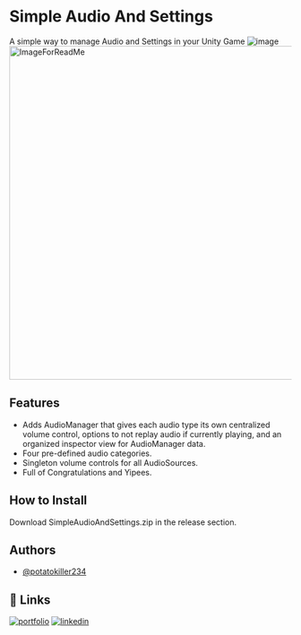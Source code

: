 
# Simple Audio And Settings
A simple way to manage Audio and Settings in your Unity Game
![image](https://github.com/potatokiller234/SimpleAudioAndSettings/assets/57806930/d11f266d-c9c8-4d01-a9c5-4668e9f9092e)
<img width="596" alt="ImageForReadMe" src="https://github.com/potatokiller234/SimpleAudioAndSettings/assets/57806930/52728b9d-80a5-473f-9af1-e4ea73cc35d6">

## Features
- Adds AudioManager that gives each audio type its own centralized volume control, options to not replay audio if currently playing, and an organized inspector view for AudioManager data. 
- Four pre-defined audio categories.
- Singleton volume controls for all AudioSources.
- Full of Congratulations and Yipees.
  
## How to Install

Download SimpleAudioAndSettings.zip in the release section.



## Authors

- [@potatokiller234](https://www.github.com/potatokiller234)


## 🔗 Links
[![portfolio](https://img.shields.io/badge/my_portfolio-000?style=for-the-badge&logo=ko-fi&logoColor=green)](https://sites.google.com/view/kurbenstudio)
[![linkedin](https://img.shields.io/badge/linkedin-0A66C2?style=for-the-badge&logo=linkedin&logoColor=white)](https://www.linkedin.com/in/kawika-hodge-521333286)

